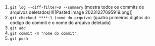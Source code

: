 1. `git log --diff-filter=D --summary`  (mostra todos os commits de arquivos deletados)!![[Pasted image 20231227095919.png]]
2. `git checkout ****~1 (nome do arquivo)`  (quatro primeiros digitos do código do commit e o nome do arquivo deletado)
3. `git add .`
4. `git commit -m "nome do commit"`
5. `git push`